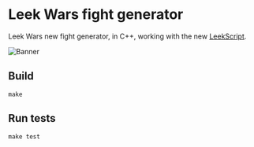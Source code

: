 # Leek Wars fight generator

Leek Wars new fight generator, in C++, working with the new [LeekScript](https://github.com/leek-wars/leekscript).

![Banner](https://github.com/leek-wars/leek-wars-generator/blob/master/banner.jpg)


## Build
```
make
```

## Run tests
```
make test
```
